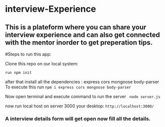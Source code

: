 # interview-Experience

## This is a plateform where you can share your interview experience and can also get connected with the mentor inorder to get preperation tips.


#Steps to run this app: 

Clone this repo on our local system:

```run npm init```

after that install all the dependencies : express cors mongoose body-parser
 To execute this run  ```npm i express cors mongoose body-parser```
 
  Now open terminal and execute command to run the server
   ``` node server.js```
   
   
now run local host on server 3000 your desktop: ```http://localhost:3000/```

### A interview details form will get open now fill all the details.

